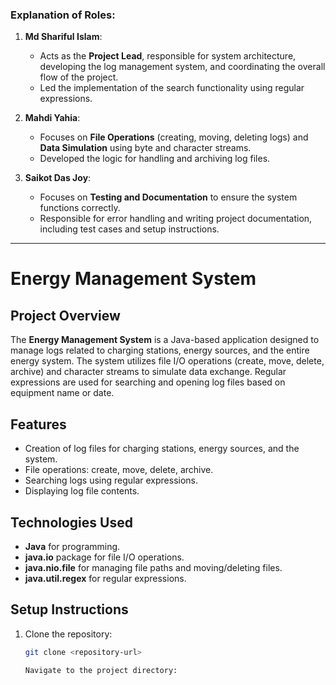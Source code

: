 
### **Explanation of Roles:**

1. **Md Shariful Islam**: 
   - Acts as the **Project Lead**, responsible for system architecture, developing the log management system, and coordinating the overall flow of the project.
   - Led the implementation of the search functionality using regular expressions.
   
2. **Mahdi Yahia**: 
   - Focuses on **File Operations** (creating, moving, deleting logs) and **Data Simulation** using byte and character streams.
   - Developed the logic for handling and archiving log files.

3. **Saikot Das Joy**: 
   - Focuses on **Testing and Documentation** to ensure the system functions correctly.
   - Responsible for error handling and writing project documentation, including test cases and setup instructions.

---






# Energy Management System

## Project Overview

The **Energy Management System** is a Java-based application designed to manage logs related to charging stations, energy sources, and the entire energy system. The system utilizes file I/O operations (create, move, delete, archive) and character streams to simulate data exchange. Regular expressions are used for searching and opening log files based on equipment name or date.

## Features

- Creation of log files for charging stations, energy sources, and the system.
- File operations: create, move, delete, archive.
- Searching logs using regular expressions.
- Displaying log file contents.

## Technologies Used

- **Java** for programming.
- **java.io** package for file I/O operations.
- **java.nio.file** for managing file paths and moving/deleting files.
- **java.util.regex** for regular expressions.

## Setup Instructions

1. Clone the repository:
   ```bash
   git clone <repository-url>

   Navigate to the project directory:



